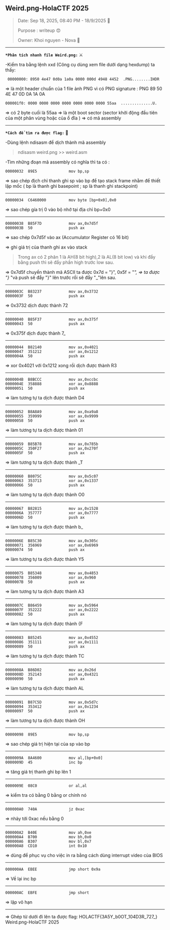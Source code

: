 
Weird.png-HolaCTF 2025
--
> Date: Sep 18, 2025, 08:40 PM - 18/9/2025 :beaver: 
> 
> Purpose : writeup  :heart_eyes: 
> 
> Owner: Khoi nguyen - Nova :dragon_face: 

---
**`*Phân tích nhanh file Weird.png:`** :crossed_swords: 

-Kiểm tra bằng lệnh xxd (Công cụ dùng xem file dưới dạng hexdump) ta thấy:

` 00000000: 8950 4e47 0d0a 1a0a 0000 000d 4948 4452  .PNG........IHDR`

=> là một header chuẩn của 1 file ảnh PNG vì có PNG signature : PNG 89 50 4E 47 0D 0A 1A 0A

`000001f0: 0000 0000 0000 0000 0000 0000 0000 55aa  ..............U.`

=> có 2 byte cuối là 55aa => là một boot sector (sector khởi động đầu tiên của một phân vùng hoặc của ổ đĩa ) => có mã assembly


---

**`*Cách để tìm ra được flag:`** :lady_beetle: 

-Dùng lệnh ndisasm để dịch thành mã assembly 

>  ndisasm weird.png >> weird.asm
> 
-Tìm những đoạn mã assembly có nghĩa thì ta có :

```
00000032  89E5              mov bp,sp
```

=> sao chép địch chỉ thanh ghi sp vào bp để tạo stack frame nhằm để thiết lập mốc
( bp là thanh ghi basepoint ; sp là thanh ghi stackpoint)

---
```
00000034  C6460000          mov byte [bp+0x0],0x0
```

=> sao chép gía trị 0 vào bộ nhớ tại địa chỉ bp+0x0

---
```
00000038  B85F7D            mov ax,0x7d5f
0000003B  50                push ax
```

=> sao chép 0x7d5f vào ax (Accumulator Register có 16 bit)

=> ghi giá trị của thanh ghi ax vào stack
> Trong ax có 2 phân 1 là AH(8 bit high),2 là AL(8 bit low) và khi đẩy bằng push thì sẽ đẩy phần high trước low sau.

=> 0x7d5f chuyển thành mã ASCII ta được 0x7d = "}", 0x5f = "_", => ta được "}_ "và push sẽ đẩy "}" lên trước rồi sẽ đẩy "_"lên sau.

---
```
0000003C  B83237            mov ax,0x3732
0000003F  50                push ax
```

=> 0x3732 dịch được thành 72

---
```
00000040  B85F37            mov ax,0x375f
00000043  50                push ax
```
=> 0x375f dịch được thành 7_

---
```
00000044  B82140            mov ax,0x4021
00000047  351212            xor ax,0x1212
0000004A  50                push ax
```

=> xor 0x4021 với 0x1212 xong rồi dịch được thành R3

---
```
0000004B  B8BCCC            mov ax,0xccbc
0000004E  358888            xor ax,0x8888
00000051  50                push ax
```
=> làm tương tự ta dịch được thành D4

---
```
00000052  B8A8A9            mov ax,0xa9a8
00000055  359999            xor ax,0x9999
00000058  50                push ax
```

=> làm tương tự ta dịch được thành 01

---
```
00000059  B85B78            mov ax,0x785b
0000005C  350F27            xor ax,0x270f
0000005F  50                push ax
```

=> làm tương tự ta dịch được thành _T

---
```
00000060  B8075C            mov ax,0x5c07
00000063  353713            xor ax,0x1337
00000066  50                push ax
```

=> làm tương tự ta dịch được thành O0

---
```
00000067  B82815            mov ax,0x1528
0000006A  357777            xor ax,0x7777
0000006D  50                push ax
```

=> làm tương tự ta dịch được thành b_

---
```
0000006E  B85C30            mov ax,0x305c
00000071  356969            xor ax,0x6969
00000074  50                push ax
```

=> làm tương tự ta dịch được thành Y5

---
```
00000075  B85348            mov ax,0x4853
00000078  356009            xor ax,0x960
0000007B  50                push ax
```

=> làm tương tự ta dịch được thành A3

---
```
0000007C  B86459            mov ax,0x5964
0000007F  352222            xor ax,0x2222
00000082  50                push ax
```

=> làm tương tự ta dịch được thành {F

---
```
00000083  B85245            mov ax,0x4552
00000086  351111            xor ax,0x1111
00000089  50                push ax
```

=> làm tương tự ta dịch được thành TC

---
```
0000008A  B86D02            mov ax,0x26d
0000008D  352143            xor ax,0x4321
00000090  50                push ax
```

=> làm tương tự ta dịch được thành AL

---
```
00000091  B87C5D            mov ax,0x5d7c
00000094  353412            xor ax,0x1234
00000097  50                push ax
```

=> làm tương tự ta dịch được thành OH

---
```
00000098  89E5              mov bp,sp
```

=> sao chép giá trị hiện tại của sp vào bp

---
```
0000009A  8A4600            mov al,[bp+0x0]
0000009D  45                inc bp
```

=> tăng giá trị thanh ghi bp lên 1

---
```
0000009E  08C0              or al,al
```

=> kiểm tra có bằng 0 bằng or chính nó 

---
```
000000A0  740A              jz 0xac
```

=> nhảy tới 0xac nếu bằng 0

---
```
000000A2  B40E              mov ah,0xe
000000A4  B700              mov bh,0x0
000000A6  B307              mov bl,0x7
000000A8  CD10              int 0x10
```
=> dùng để phục vụ cho việc in ra bằng cách dùng interrupt  video của BIOS

---
```
000000AA  EBEE              jmp short 0x9a
```

=> Về lại inc bp

---
```
000000AC  EBFE              jmp short 
```

=> lặp vô hạn

---

=> Ghép từ dưới đi lên ta được flag: HOLACTF{3A5Y_b0OT_104D3R_727_}
Weird.png-HolaCTF 2025
